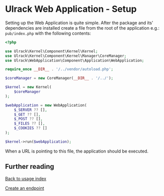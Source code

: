 # Ulrack Web Application - Setup

Setting up the Web Application is quite simple.
After the package and its' dependencies are installed create a file from the
root of the application e.g.: `pub/index.php` with the following contents:

```php
<?php

use Ulrack\Kernel\Component\Kernel\Kernel;
use Ulrack\Kernel\Component\Kernel\Manager\CoreManager;
use Ulrack\WebApplication\Component\Application\WebApplication;

require_once __DIR__ . '/../vendor/autoload.php';

$coreManager = new CoreManager(__DIR__ . '/../');

$kernel = new Kernel(
    $coreManager
);

$webApplication = new WebApplication(
    $_SERVER ?? [],
    $_GET ?? [],
    $_POST ?? [],
    $_FILES ?? [],
    $_COOKIES ?? []
);

$kernel->run($webApplication);

```

When a URL is pointing to this file, the application
should be executed.

## Further reading

[Back to usage index](index.md)

[Create an endpoint](create-an-endpoint.md)
